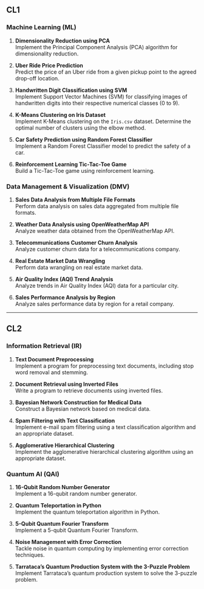 ## CL1

### Machine Learning (ML)
1. **Dimensionality Reduction using PCA**  
   Implement the Principal Component Analysis (PCA) algorithm for dimensionality reduction.

2. **Uber Ride Price Prediction**  
   Predict the price of an Uber ride from a given pickup point to the agreed drop-off location.

3. **Handwritten Digit Classification using SVM**  
   Implement Support Vector Machines (SVM) for classifying images of handwritten digits into their respective numerical classes (0 to 9).

4. **K-Means Clustering on Iris Dataset**  
   Implement K-Means clustering on the `Iris.csv` dataset. Determine the optimal number of clusters using the elbow method.

5. **Car Safety Prediction using Random Forest Classifier**  
   Implement a Random Forest Classifier model to predict the safety of a car.

6. **Reinforcement Learning Tic-Tac-Toe Game**  
   Build a Tic-Tac-Toe game using reinforcement learning.

### Data Management & Visualization (DMV)
1. **Sales Data Analysis from Multiple File Formats**  
   Perform data analysis on sales data aggregated from multiple file formats.

2. **Weather Data Analysis using OpenWeatherMap API**  
   Analyze weather data obtained from the OpenWeatherMap API.

3. **Telecommunications Customer Churn Analysis**  
   Analyze customer churn data for a telecommunications company.

4. **Real Estate Market Data Wrangling**  
   Perform data wrangling on real estate market data.

5. **Air Quality Index (AQI) Trend Analysis**  
   Analyze trends in Air Quality Index (AQI) data for a particular city.

6. **Sales Performance Analysis by Region**  
   Analyze sales performance data by region for a retail company.

---

## CL2

### Information Retrieval (IR)
1. **Text Document Preprocessing**  
   Implement a program for preprocessing text documents, including stop word removal and stemming.

2. **Document Retrieval using Inverted Files**  
   Write a program to retrieve documents using inverted files.

3. **Bayesian Network Construction for Medical Data**  
   Construct a Bayesian network based on medical data.

4. **Spam Filtering with Text Classification**  
   Implement e-mail spam filtering using a text classification algorithm and an appropriate dataset.

5. **Agglomerative Hierarchical Clustering**  
   Implement the agglomerative hierarchical clustering algorithm using an appropriate dataset.

### Quantum AI (QAI)
1. **16-Qubit Random Number Generator**  
   Implement a 16-qubit random number generator.

2. **Quantum Teleportation in Python**  
   Implement the quantum teleportation algorithm in Python.

3. **5-Qubit Quantum Fourier Transform**  
   Implement a 5-qubit Quantum Fourier Transform.

4. **Noise Management with Error Correction**  
   Tackle noise in quantum computing by implementing error correction techniques.

5. **Tarrataca’s Quantum Production System with the 3-Puzzle Problem**  
   Implement Tarrataca’s quantum production system to solve the 3-puzzle problem.
